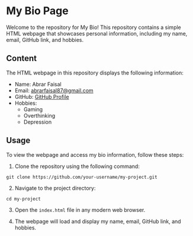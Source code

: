 # My Bio Page

Welcome to the repository for My Bio! This repository contains a simple HTML webpage that showcases personal information, including my name, email, GitHub link, and hobbies.

## Content

The HTML webpage in this repository displays the following information:

- Name: Abrar Faisal
- Email: abrarfaisal87@gmail.com
- GitHub: [GitHub Profile](https://github.com/abrarfaisal87)
- Hobbies:
  - Gaming
  - Overthinking
  - Depression

## Usage

To view the webpage and access my bio information, follow these steps:

1. Clone the repository using the following command:

```
git clone https://github.com/your-username/my-project.git
```

2. Navigate to the project directory:

```
cd my-project
```

3. Open the `index.html` file in any modern web browser.

4. The webpage will load and display my name, email, GitHub link, and hobbies.
